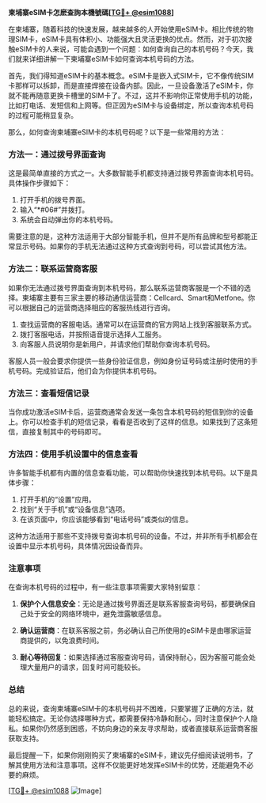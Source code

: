 **柬埔寨eSIM卡怎麽查詢本機號碼[[TG💪+ @esim1088](https://t.me/s/esim1088)]**

在柬埔寨，随着科技的快速发展，越来越多的人开始使用eSIM卡。相比传统的物理SIM卡，eSIM卡具有体积小、功能强大且灵活更换的优点。然而，对于初次接触eSIM卡的人来说，可能会遇到一个问题：如何查询自己的本机号码？今天，我们就来详细讲解一下柬埔寨eSIM卡如何查询本机号码的方法。

首先，我们得知道eSIM卡的基本概念。eSIM卡是嵌入式SIM卡，它不像传统SIM卡那样可以拆卸，而是直接焊接在设备内部。因此，一旦设备激活了eSIM卡，你就不能再随意更换卡槽里的SIM卡了。不过，这并不影响你正常使用手机的功能，比如打电话、发短信和上网等。但正因为eSIM卡与设备绑定，所以查询本机号码的过程可能稍显复杂。

那么，如何查询柬埔寨eSIM卡的本机号码呢？以下是一些常用的方法：

### 方法一：通过拨号界面查询

这是最简单直接的方式之一。大多数智能手机都支持通过拨号界面查询本机号码。具体操作步骤如下：

1. 打开手机的拨号界面。
2. 输入“*#06#”并拨打。
3. 系统会自动弹出你的本机号码。

需要注意的是，这种方法适用于大部分智能手机，但并不是所有品牌和型号都能正常显示号码。如果你的手机无法通过这种方式查询到号码，可以尝试其他方法。

### 方法二：联系运营商客服

如果你无法通过拨号界面查询到本机号码，那么联系运营商客服是一个不错的选择。柬埔寨主要有三家主要的移动通信运营商：Cellcard、Smart和Metfone。你可以根据自己的运营商选择相应的客服热线进行咨询。

1. 查找运营商的客服电话。通常可以在运营商的官方网站上找到客服联系方式。
2. 拨打客服电话，并按照语音提示选择人工服务。
3. 向客服人员说明你是新用户，并请求他们帮助你查询本机号码。

客服人员一般会要求你提供一些身份验证信息，例如身份证号码或注册时使用的手机号码。完成验证后，他们会为你提供本机号码。

### 方法三：查看短信记录

当你成功激活eSIM卡后，运营商通常会发送一条包含本机号码的短信到你的设备上。你可以检查手机的短信记录，看看是否收到了这样的信息。如果找到了这条短信，直接复制其中的号码即可。

### 方法四：使用手机设置中的信息查看

许多智能手机都有内置的信息查看功能，可以帮助你快速找到本机号码。以下是具体步骤：

1. 打开手机的“设置”应用。
2. 找到“关于手机”或“设备信息”选项。
3. 在该页面中，你应该能够看到“电话号码”或类似的信息。

这种方法适用于那些不支持拨号查询本机号码的设备。不过，并非所有手机都会在设置中显示本机号码，具体情况因设备而异。

### 注意事项

在查询本机号码的过程中，有一些注意事项需要大家特别留意：

1. **保护个人信息安全**：无论是通过拨号界面还是联系客服查询号码，都要确保自己处于安全的网络环境中，避免泄露敏感信息。
   
2. **确认运营商**：在联系客服之前，务必确认自己所使用的eSIM卡是由哪家运营商提供的，以免浪费时间。

3. **耐心等待回复**：如果选择通过客服查询号码，请保持耐心，因为客服可能会处理大量用户的请求，回复时间可能较长。

### 总结

总的来说，查询柬埔寨eSIM卡的本机号码并不困难，只要掌握了正确的方法，就能轻松搞定。无论你选择哪种方式，都需要保持冷静和耐心，同时注意保护个人隐私。如果你仍然感到困惑，不妨向身边的亲友寻求帮助，或者直接联系运营商客服获取支持。

最后提醒一下，如果你刚刚购买了柬埔寨的eSIM卡，建议先仔细阅读说明书，了解其使用方法和注意事项。这样不仅能更好地发挥eSIM卡的优势，还能避免不必要的麻烦。

[[TG💪+ @esim1088](https://t.me/s/esim1088) ![Image](https://i.postimg.cc/4NQfJmqS/Snipaste-2025-05-13-00-14-12.png)]
